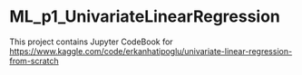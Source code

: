 # ML_p1_UnivariateLinearRegression
This project contains Jupyter CodeBook for https://www.kaggle.com/code/erkanhatipoglu/univariate-linear-regression-from-scratch
